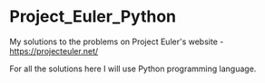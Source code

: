# Project_Euler_Python
My solutions to the problems on Project Euler's website - https://projecteuler.net/

For all the solutions here I will use Python programming language.
